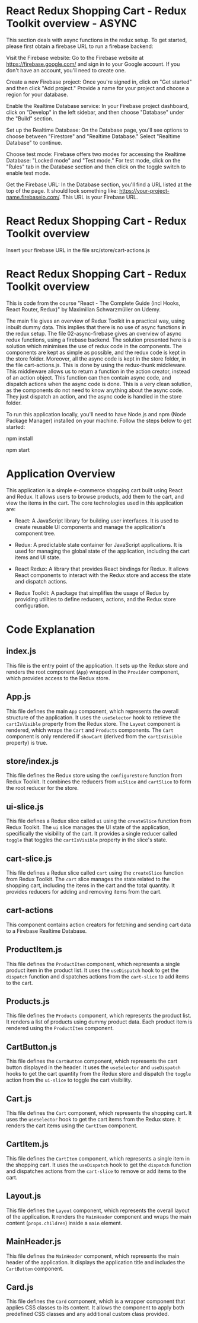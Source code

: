 # React Redux Shopping Cart - Redux Toolkit overview - ASYNC

This section deals with async functions in the redux setup. To get started, please first obtain a firebase URL to run a firebase backend:

Visit the Firebase website: Go to the Firebase website at https://firebase.google.com/ and sign in to your Google account. If you don't have an account, you'll need to create one.

Create a new Firebase project: Once you're signed in, click on "Get started" and then click "Add project." Provide a name for your project and choose a region for your database.

Enable the Realtime Database service: In your Firebase project dashboard, click on "Develop" in the left sidebar, and then choose "Database" under the "Build" section.

Set up the Realtime Database: On the Database page, you'll see options to choose between "Firestore" and "Realtime Database." Select "Realtime Database" to continue.

Choose test mode: Firebase offers two modes for accessing the Realtime Database: "Locked mode" and "Test mode." For test mode, click on the "Rules" tab in the Database section and then click on the toggle switch to enable test mode.

Get the Firebase URL: In the Database section, you'll find a URL listed at the top of the page. It should look something like: https://your-project-name.firebaseio.com/. This URL is your Firebase URL.

# React Redux Shopping Cart - Redux Toolkit overview

Insert your firebase URL in the file src/store/cart-actions.js

# React Redux Shopping Cart - Redux Toolkit overview

This is code from the course "React - The Complete Guide (incl Hooks, React Router, Redux)" by Maximilian Schwarzmüller on Udemy.

The main file gives an overview of Redux Toolkit in a practical way, using inbuilt dummy data. This implies that there is no use of async functions in the redux setup.
The file 02-async-firebase gives an overview of async redux functions, using a firebase backend. 
The solution presented here is a solution which minimises the use of redux code in the components. The components are kept as simple as possible, and the redux code is kept in the store folder.
Moreover, all the async code is kept in the store folder, in the file cart-actions.js. This is done by using the redux-thunk middleware. This middleware allows us to return a function in the action creator, instead of an action object. This function can then contain async code, and dispatch actions when the async code is done. This is a very clean solution, as the components do not need to know anything about the async code. They just dispatch an action, and the async code is handled in the store folder.

To run this application locally, you'll need to have Node.js and npm (Node Package Manager) installed on your machine. Follow the steps below to get started:

npm install

npm start

# Application Overview

This application is a simple e-commerce shopping cart built using React and Redux. It allows users to browse products, add them to the cart, and view the items in the cart. The core technologies used in this application are:

- React: A JavaScript library for building user interfaces. It is used to create reusable UI components and manage the application's component tree.

- Redux: A predictable state container for JavaScript applications. It is used for managing the global state of the application, including the cart items and UI state.

- React Redux: A library that provides React bindings for Redux. It allows React components to interact with the Redux store and access the state and dispatch actions.

- Redux Toolkit: A package that simplifies the usage of Redux by providing utilities to define reducers, actions, and the Redux store configuration.

# Code Explanation

## index.js

This file is the entry point of the application. It sets up the Redux store and renders the root component (`App`) wrapped in the `Provider` component, which provides access to the Redux store.

## App.js

This file defines the main `App` component, which represents the overall structure of the application. It uses the `useSelector` hook to retrieve the `cartIsVisible` property from the Redux store. The `Layout` component is rendered, which wraps the `Cart` and `Products` components. The `Cart` component is only rendered if `showCart` (derived from the `cartIsVisible` property) is true.

## store/index.js

This file defines the Redux store using the `configureStore` function from Redux Toolkit. It combines the reducers from `uiSlice` and `cartSlice` to form the root reducer for the store.

## ui-slice.js

This file defines a Redux slice called `ui` using the `createSlice` function from Redux Toolkit. The `ui` slice manages the UI state of the application, specifically the visibility of the cart. It provides a single reducer called `toggle` that toggles the `cartIsVisible` property in the slice's state.

## cart-slice.js

This file defines a Redux slice called `cart` using the `createSlice` function from Redux Toolkit. The `cart` slice manages the state related to the shopping cart, including the items in the cart and the total quantity. It provides reducers for adding and removing items from the cart.

## cart-actions

This component contains action creators for fetching and sending cart data to a Firebase Realtime Database.

## ProductItem.js

This file defines the `ProductItem` component, which represents a single product item in the product list. It uses the `useDispatch` hook to get the `dispatch` function and dispatches actions from the `cart-slice` to add items to the cart.

## Products.js

This file defines the `Products` component, which represents the product list. It renders a list of products using dummy product data. Each product item is rendered using the `ProductItem` component.

## CartButton.js

This file defines the `CartButton` component, which represents the cart button displayed in the header. It uses the `useSelector` and `useDispatch` hooks to get the cart quantity from the Redux store and dispatch the `toggle` action from the `ui-slice` to toggle the cart visibility.

## Cart.js

This file defines the `Cart` component, which represents the shopping cart. It uses the `useSelector` hook to get the cart items from the Redux store. It renders the cart items using the `CartItem` component.

## CartItem.js

This file defines the `CartItem` component, which represents a single item in the shopping cart. It uses the `useDispatch` hook to get the `dispatch` function and dispatches actions from the `cart-slice` to remove or add items to the cart.

## Layout.js

This file defines the `Layout` component, which represents the overall layout of the application. It renders the `MainHeader` component and wraps the main content (`props.children`) inside a `main` element.

## MainHeader.js

This file defines the `MainHeader` component, which represents the main header of the application. It displays the application title and includes the `CartButton` component.

## Card.js

This file defines the `Card` component, which is a wrapper component that applies CSS classes to its content. It allows the component to apply both predefined CSS classes and any additional custom class provided.

